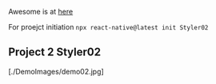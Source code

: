 Awesome is at [here](https://github.com/auscode/React-Native)

For proejct initiation
`npx react-native@latest init Styler02`

## Project 2 Styler02

[./DemoImages/demo02.jpg]

